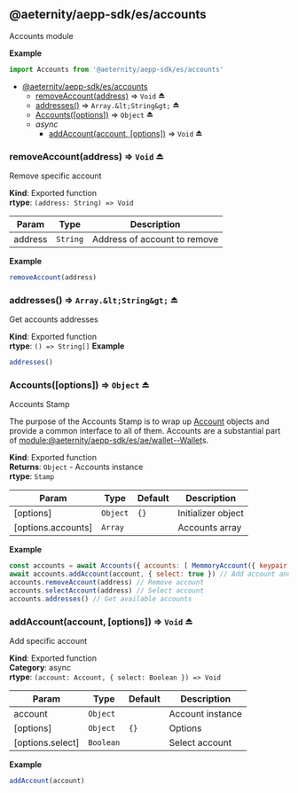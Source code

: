 <a id="module_@aeternity/aepp-sdk/es/accounts"></a>

## @aeternity/aepp-sdk/es/accounts
Accounts module

**Example**  
```js
import Accounts from '@aeternity/aepp-sdk/es/accounts'
```

* [@aeternity/aepp-sdk/es/accounts](#module_@aeternity/aepp-sdk/es/accounts)
    * [removeAccount(address)](#exp_module_@aeternity/aepp-sdk/es/accounts--removeAccount) ⇒ `Void` ⏏
    * [addresses()](#exp_module_@aeternity/aepp-sdk/es/accounts--addresses) ⇒ `Array.&lt;String&gt;` ⏏
    * [Accounts([options])](#exp_module_@aeternity/aepp-sdk/es/accounts--Accounts) ⇒ `Object` ⏏
    * _async_
        * [addAccount(account, [options])](#exp_module_@aeternity/aepp-sdk/es/accounts--addAccount) ⇒ `Void` ⏏

<a id="exp_module_@aeternity/aepp-sdk/es/accounts--removeAccount"></a>

### removeAccount(address) ⇒ `Void` ⏏
Remove specific account

**Kind**: Exported function  
**rtype**: `(address: String) => Void`

| Param | Type | Description |
| --- | --- | --- |
| address | `String` | Address of account to remove |

**Example**  
```js
removeAccount(address)
```
<a id="exp_module_@aeternity/aepp-sdk/es/accounts--addresses"></a>

### addresses() ⇒ `Array.&lt;String&gt;` ⏏
Get accounts addresses

**Kind**: Exported function  
**rtype**: `() => String[]`
**Example**  
```js
addresses()
```
<a id="exp_module_@aeternity/aepp-sdk/es/accounts--Accounts"></a>

### Accounts([options]) ⇒ `Object` ⏏
Accounts Stamp

The purpose of the Accounts Stamp is to wrap up
[Account](#exp_module_@aeternity/aepp-sdk/es/account--Account) objects and provide a
common interface to all of them. Accounts are a substantial part of
[module:@aeternity/aepp-sdk/es/ae/wallet--Wallet](module:@aeternity/aepp-sdk/es/ae/wallet--Wallet)s.

**Kind**: Exported function  
**Returns**: `Object` - Accounts instance  
**rtype**: `Stamp`

| Param | Type | Default | Description |
| --- | --- | --- | --- |
| [options] | `Object` | <code>{}</code> | Initializer object |
| [options.accounts] | `Array` |  | Accounts array |

**Example**  
```js
const accounts = await Accounts({ accounts: [ MemmoryAccount({ keypair: 'keypair_object' }) ] })
await accounts.addAccount(account, { select: true }) // Add account and make it selected
accounts.removeAccount(address) // Remove account
accounts.selectAccount(address) // Select account
accounts.addresses() // Get available accounts
```
<a id="exp_module_@aeternity/aepp-sdk/es/accounts--addAccount"></a>

### addAccount(account, [options]) ⇒ `Void` ⏏
Add specific account

**Kind**: Exported function  
**Category**: async  
**rtype**: `(account: Account, { select: Boolean }) => Void`

| Param | Type | Default | Description |
| --- | --- | --- | --- |
| account | `Object` |  | Account instance |
| [options] | `Object` | <code>{}</code> | Options |
| [options.select] | `Boolean` |  | Select account |

**Example**  
```js
addAccount(account)
```

